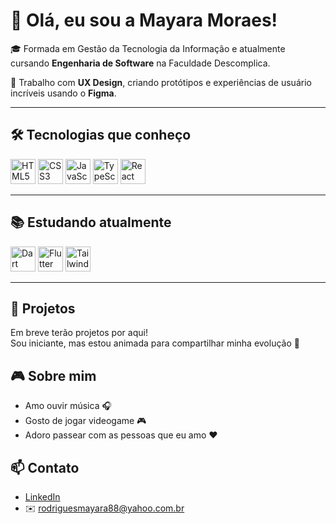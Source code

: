# 👋 Olá, eu sou a Mayara Moraes!

🎓 Formada em Gestão da Tecnologia da Informação e atualmente cursando **Engenharia de Software** na Faculdade Descomplica.

💼 Trabalho com **UX Design**, criando protótipos e experiências de usuário incríveis usando o **Figma**.

---

## 🛠️ Tecnologias que conheço

<p align="left">
  <img src="https://cdn.jsdelivr.net/gh/devicons/devicon/icons/html5/html5-original.svg" height="40" width="40" alt="HTML5"/>
  <img src="https://cdn.jsdelivr.net/gh/devicons/devicon/icons/css3/css3-original.svg" height="40" width="40" alt="CSS3"/>
  <img src="https://cdn.jsdelivr.net/gh/devicons/devicon/icons/javascript/javascript-original.svg" height="40" width="40" alt="JavaScript"/>
  <img src="https://cdn.jsdelivr.net/gh/devicons/devicon/icons/typescript/typescript-original.svg" height="40" width="40" alt="TypeScript"/>
  <img src="https://cdn.jsdelivr.net/gh/devicons/devicon/icons/react/react-original.svg" height="40" width="40" alt="React"/>
</p>

---

## 📚 Estudando atualmente

<p align="left">
  <img src="https://cdn.jsdelivr.net/gh/devicons/devicon/icons/dart/dart-original.svg" height="40" width="40" alt="Dart"/>
  <img src="https://cdn.jsdelivr.net/gh/devicons/devicon/icons/flutter/flutter-original.svg" height="40" width="40" alt="Flutter"/>
  <img src="https://cdn.jsdelivr.net/gh/devicons/devicon/icons/tailwindcss/tailwindcss-plain.svg" height="40" width="40" alt="Tailwind CSS"/>
</p>

---

## 🧩 Projetos
Em breve terão projetos por aqui!  
Sou iniciante, mas estou animada para compartilhar minha evolução 🚀

## 🎮 Sobre mim
- Amo ouvir música 🎧  
- Gosto de jogar videogame 🎮  
- Adoro passear com as pessoas que eu amo ❤️  

## 📫 Contato
- [LinkedIn](https://www.linkedin.com/in/mayara-rodrigues-de-moraes-958812136/)  
- ✉️ rodriguesmayara88@yahoo.com.br
